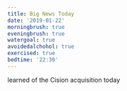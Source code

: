 ```yaml
---
title: Big News Today
date: '2019-01-22'
morningbrush: true
eveningbrush: true
watergoal: true
avoidedalchohol: true
exercised: true
bedtime: '22:30'
---
```


learned of the Cision acquisition today